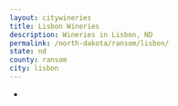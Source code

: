 ```yaml
---
layout: citywineries
title: Lisbon Wineries
description: Wineries in Lisbon, ND
permalink: /north-dakota/ransom/lisbon/
state: nd
county: ransom
city: lisbon
---
```

-
